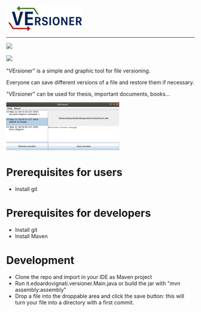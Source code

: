 <img src="https://raw.githubusercontent.com/EdoardoVignati/VErsioner/develop/logo/versioner.png" width="40%">

<hr />
<a href='https://ci.edoardovignati.it/job/VErsioner/'><img src='https://ci.edoardovignati.it/buildStatus/icon?job=VErsioner'></a>

<a href='https://url.edoardovignati.it/versioner'><img src='https://ci.edoardovignati.it/buildStatus/icon?job=VErsioner&ciao=ciao'></a>


"VErsioner" is a simple and graphic tool for file versioning. 

Everyone can save different versions of a file and restore them if necessary.

"VErsioner" can be used for thesis, important documents, books...

<img src="https://raw.githubusercontent.com/EdoardoVignati/VErsioner/develop/demo.png" width="60%">

# Prerequisites for users
- Install git

# Prerequisites for developers
- Install git
- Install Maven

# Development
- Clone the repo and import in your IDE as Maven project
- Run it.edoardovignati.versioner.Main.java  or build the jar with "mvn assembly:assembly"
- Drop a file into the droppable area and click the save button: this will turn your file into a directory with a first commit.

